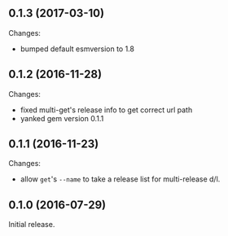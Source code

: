 ## 0.1.3 (2017-03-10)
Changes:

  - bumped default esmversion to 1.8

## 0.1.2 (2016-11-28)
Changes:

 - fixed multi-get's release info to get correct url path
 - yanked gem version 0.1.1

## 0.1.1 (2016-11-23)
Changes:

 - allow `get`'s `--name` to take a release list for multi-release d/l.

## 0.1.0 (2016-07-29)

Initial release.
